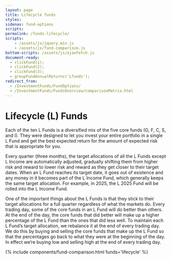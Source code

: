 ```yaml
---
layout: page
title: Lifecycle funds
styles:
sidenav: fund-options
scripts:
permalink: /funds-lifecycle/
scripts:
    - /assets/js/jquery.min.js
    - /assets/js/fund-comparison.js
bottom-scripts: /assets/js/ajaxFetch.js
document-ready:
  - clickFund(1);
  - clickFund(2);
  - clickFund(3);
  - groupFundAnnualReturns('Lfunds');
redirect_from:
  - /InvestmentFunds/FundOptions/
  - /InvestmentFunds/FundsOverview/comparisonMatrix.html
---
```


# Lifecycle (L) Funds

Each of the ten L Funds is a diversified mix of the five core funds (G, F, C, S, and I). They were designed to let you
invest your entire portfolio in a single L Fund and get the best expected return for the amount of expected risk that is
appropriate for you.

Every quarter (three months), the target allocations of all the L Funds except L Income are automatically adjusted,
gradually shifting them from higher risk and reward to lower risk and reward as they get closer to their target dates.
When an L Fund reaches its target date, it goes out of existence and any money in it becomes part of the L Income
Fund, which generally keeps the same target allocation. For example, in 2025, the L 2025 Fund will be rolled into the L
Income Fund.

One of the important things about the L Funds is that they stick to their target allocations for a full quarter regardless of
what the markets do. Every trading day, some of the core funds in an L Fund will do better than others. At the end of the
day, the core funds that did better will make up a higher percentage of the L Fund than the ones that did less well. To
maintain each L Fund’s target allocation, we rebalance it at the end of every trading day. We do this by buying and
selling the core funds that make up the L Fund so that the percentages go back to what they were at the beginning of
the day. In effect we’re buying low and selling high at the end of every trading day.

{% include components/fund-comparison.html funds='lifecycle' %}
